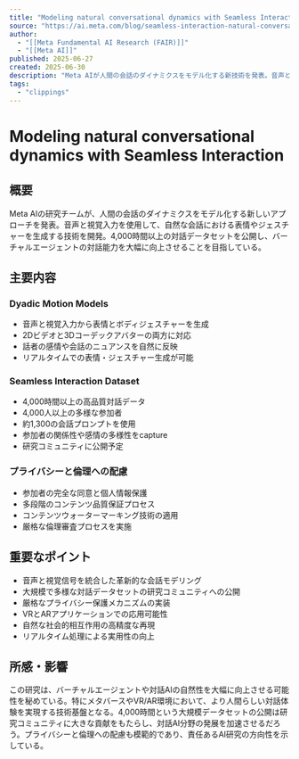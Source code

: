 ```yaml
---
title: "Modeling natural conversational dynamics with Seamless Interaction"
source: "https://ai.meta.com/blog/seamless-interaction-natural-conversational-dynamics/"
author:
  - "[[Meta Fundamental AI Research (FAIR)]]"
  - "[[Meta AI]]"
published: 2025-06-27
created: 2025-06-30
description: "Meta AIが人間の会話のダイナミクスをモデル化する新技術を発表。音声と視覚入力から自然な表情やジェスチャーを生成し、4,000時間以上の対話データセットを公開してバーチャルエージェントの対話能力を向上させる。"
tags:
  - "clippings"
---
```


# Modeling natural conversational dynamics with Seamless Interaction

## 概要
Meta AIの研究チームが、人間の会話のダイナミクスをモデル化する新しいアプローチを発表。音声と視覚入力を使用して、自然な会話における表情やジェスチャーを生成する技術を開発。4,000時間以上の対話データセットを公開し、バーチャルエージェントの対話能力を大幅に向上させることを目指している。

## 主要内容

### Dyadic Motion Models
- 音声と視覚入力から表情とボディジェスチャーを生成
- 2Dビデオと3Dコーデックアバターの両方に対応
- 話者の感情や会話のニュアンスを自然に反映
- リアルタイムでの表情・ジェスチャー生成が可能

### Seamless Interaction Dataset
- 4,000時間以上の高品質対話データ
- 4,000人以上の多様な参加者
- 約1,300の会話プロンプトを使用
- 参加者の関係性や感情の多様性をcapture
- 研究コミュニティに公開予定

### プライバシーと倫理への配慮
- 参加者の完全な同意と個人情報保護
- 多段階のコンテンツ品質保証プロセス
- コンテンツウォーターマーキング技術の適用
- 厳格な倫理審査プロセスを実施

## 重要なポイント
- 音声と視覚信号を統合した革新的な会話モデリング
- 大規模で多様な対話データセットの研究コミュニティへの公開
- 厳格なプライバシー保護メカニズムの実装
- VRとARアプリケーションでの応用可能性
- 自然な社会的相互作用の高精度な再現
- リアルタイム処理による実用性の向上

## 所感・影響
この研究は、バーチャルエージェントや対話AIの自然性を大幅に向上させる可能性を秘めている。特にメタバースやVR/AR環境において、より人間らしい対話体験を実現する技術基盤となる。4,000時間という大規模データセットの公開は研究コミュニティに大きな貢献をもたらし、対話AI分野の発展を加速させるだろう。プライバシーと倫理への配慮も模範的であり、責任あるAI研究の方向性を示している。